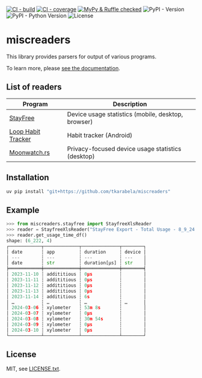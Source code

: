 [![CI - build](https://img.shields.io/github/actions/workflow/status/tkarabela/miscreaders/main.yml?branch=master)](https://github.com/tkarabela/miscreaders/actions)
[![CI - coverage](https://img.shields.io/codecov/c/github/tkarabela/miscreaders)](https://app.codecov.io/github/tkarabela/miscreaders)
[![MyPy & Ruffle checked](https://img.shields.io/badge/MyPy%20%26%20Ruffle-checked-blue?style=flat)](https://github.com/tkarabela/pysubs2/actions)
![PyPI - Version](https://img.shields.io/pypi/v/miscreaders.svg?style=flat)
![PyPI - Python Version](https://img.shields.io/pypi/pyversions/miscreaders.svg?style=flat)
![License](https://img.shields.io/pypi/l/miscreaders.svg?style=flat)

# miscreaders

This library provides parsers for output of various programs.

To learn more, please [see the documentation](https://miscreaders.readthedocs.io).

## List of readers

| Program                                                   | Description                                        |
|-----------------------------------------------------------|----------------------------------------------------|
| [StayFree](https://stayfreeapps.com/)                     | Device usage statistics (mobile, desktop, browser) |
| [Loop Habit Tracker](https://github.com/iSoron/uhabits)   | Habit tracker (Android)                            |
| [Moonwatch.rs](https://github.com/tkarabela/moonwatch-rs) | Privacy-focused device usage statistics (desktop)  |

## Installation

```bash
uv pip install "git+https://github.com/tkarabela/miscreaders"
```

## Example

```python
>>> from miscreaders.stayfree import StayfreeXlsReader
>>> reader = StayfreeXlsReader("StayFree Export - Total Usage - 8_9_24.xls")
>>> reader.get_usage_time_df()
shape: (6_222, 4)
┌────────────┬─────────────┬──────────────┬────────┐
│ date       ┆ app         ┆ duration     ┆ device │
│ ---        ┆ ---         ┆ ---          ┆ ---    │
│ date       ┆ str         ┆ duration[μs] ┆ str    │
╞════════════╪═════════════╪══════════════╪════════╡
│ 2023-11-10 ┆ addititious ┆ 0µs          ┆        │
│ 2023-11-11 ┆ addititious ┆ 0µs          ┆        │
│ 2023-11-12 ┆ addititious ┆ 0µs          ┆        │
│ 2023-11-13 ┆ addititious ┆ 0µs          ┆        │
│ 2023-11-14 ┆ addititious ┆ 6s           ┆        │
│ …          ┆ …           ┆ …            ┆ …      │
│ 2024-03-06 ┆ xylometer   ┆ 53m 8s       ┆        │
│ 2024-03-07 ┆ xylometer   ┆ 0µs          ┆        │
│ 2024-03-08 ┆ xylometer   ┆ 30m 54s      ┆        │
│ 2024-03-09 ┆ xylometer   ┆ 0µs          ┆        │
│ 2024-03-10 ┆ xylometer   ┆ 0µs          ┆        │
└────────────┴─────────────┴──────────────┴────────┘
```

## License

MIT, see [LICENSE.txt](./LICENSE.txt).
